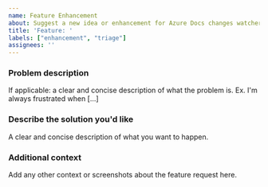 ```yaml
---
name: Feature Enhancement
about: Suggest a new idea or enhancement for Azure Docs changes watcher
title: 'Feature: '
labels: ["enhancement", "triage"]
assignees: ''
---
```


### Problem description

If applicable: a clear and concise description of what the problem is. Ex. I'm always frustrated when [...]

### Describe the solution you'd like

A clear and concise description of what you want to happen.

### Additional context

Add any other context or screenshots about the feature request here.
